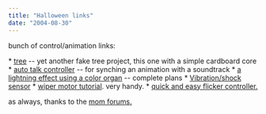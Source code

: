 ```yaml
---
title: "Halloween links"
date: "2004-08-30"
---
```


bunch of control/animation links:

\* [tree](http://www.bastardrat.com/tree.html "tree") -- yet another fake tree project, this one with a simple cardboard core \* [auto talk controller](http://www.bpesolutions.com/conproduct.html#anchor1267616) -- for synching an animation with a soundtrack \* [a lightning effect using a color organ](http://www.spookyblue.com/halloween/lightning_machine/) -- complete plans \* [Vibration/shock sensor](http://www.herbach.com/Merchant2/merchant.mv?Screen=PROD&Store_Code=HAR&Product_Code=TM93SWH2382&Category_Code=SWH) \* [wiper motor tutorial](http://www.scary-terry.com/wipmtr/wipmtr.htm). very handy. \* [quick and easy flicker controller.](http://www.phantasmechanics.com/fpilot.html)

as always, thanks to the [mom forums.](http://www.methodzofmadness.com)
